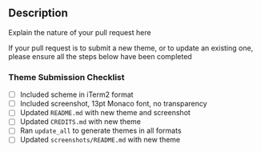 ## Description

Explain the nature of your pull request here

If your pull request is to submit a new theme, or to update an existing one, please ensure all the steps below have been completed

### Theme Submission Checklist

- [ ] Included scheme in iTerm2 format
- [ ] Included screenshot, 13pt Monaco font, no transparency
- [ ] Updated `README.md` with new theme and screenshot
- [ ] Updated `CREDITS.md` with new theme
- [ ] Ran `update_all` to generate themes in all formats
- [ ] Updated `screenshots/README.md` with new theme
